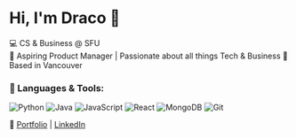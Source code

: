 # Hi, I'm Draco 👋

💻 CS & Business @ SFU  
🎯 Aspiring Product Manager | Passionate about all things Tech & Business
📍 Based in Vancouver

### 🚀 Languages & Tools:
![Python](https://img.shields.io/badge/-Python-3776AB?logo=python&logoColor=white&style=flat)
![Java](https://img.shields.io/badge/-Java-007396?logo=java&logoColor=white&style=flat)
![JavaScript](https://img.shields.io/badge/-JavaScript-F7DF1E?logo=javascript&logoColor=black&style=flat)
![React](https://img.shields.io/badge/-React-61DAFB?logo=react&logoColor=black&style=flat)
![MongoDB](https://img.shields.io/badge/-MongoDB-47A248?logo=mongodb&logoColor=white&style=flat)
![Git](https://img.shields.io/badge/-Git-F05032?logo=git&logoColor=white&style=flat)

🔗 [Portfolio](https://draco-dominus.netlify.app) | [LinkedIn](https://www.linkedin.com/in/draco-dominus/)